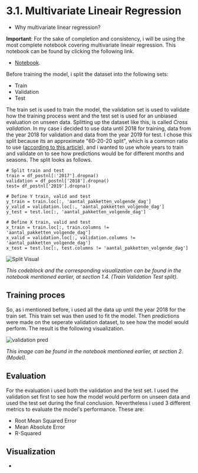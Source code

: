 <h1>3.1. Multivariate Lineair Regression</h1>

- Why multivariate linear regression?

**Important**: For the sake of completion and consistency, i will be using the most complete notebook covering multivariate lineair regression. This notebook can be found by clicking the following link.

- [Notebook](https://github.com/Rikku77/datascience/blob/master/notebooks/multi_variate_lineair_regression/mvlr_klant_125_gehele_tijdsreeks_compleet.ipynb).

Before training the model, i split the dataset into the following sets:

- Train
- Validation
- Test

The train set is used to train the model, the validation set is used to validate how the training process went and the test set is used for an unbiased evaluation on unseen data. Splitting up the dataset like this, is called *Cross validation*. In my case i decided to use data until 2018 for training, data from the year 2018 for validation and data from the year 2019 for test. I chose this split because its an approximate "60-20-20 split", which is a common ratio to use ([according to this article](https://glassboxmedicine.com/2019/09/15/best-use-of-train-val-test-splits-with-tips-for-medical-data/)), and i wanted to use whole years to train and validate on to see how predictions would be for different months and seasons. The split looks as follows. 
```
# Split train and test
train = df_postnl[:'2017'].dropna()
validation = df_postnl['2018'].dropna()
test= df_postnl['2019'].dropna()

# Define Y train, valid and test
y_train = train.loc[:, 'aantal_pakketten_volgende_dag']
y_valid = validation.loc[:, 'aantal_pakketten_volgende_dag']
y_test = test.loc[:, 'aantal_pakketten_volgende_dag']

# Define X train, valid and test
x_train = train.loc[:, train.columns != 'aantal_pakketten_volgende_dag']
x_valid = validation.loc[:, validation.columns != 'aantal_pakketten_volgende_dag']
x_test = test.loc[:, test.columns != 'aantal_pakketten_volgende_dag']
```
![Split Visual](https://github.com/Rikku77/datascience/blob/master/portfolio/predictive_analysis/images/split_visual.png)

*This codeblock and the corresponding visualization can be found in the notebook mentioned earlier, at section 1.4. (Train Validation Test split).* 

<h2>Training proces</h2>

So, as i mentioned before, i used all the data up until the year 2018 for the train set. This train set was then used to fit the model. Then predictions were made on the seperate validation dataset, to see how the model would perform. The result is the following visualization. 

![validation pred](https://github.com/Rikku77/datascience/blob/master/portfolio/predictive_analysis/images/prediction_validation.png)

*This image can be found in the notebook mentioned earlier, at section 2. (Model).*

<h2>Evaluation</h2>

For the evaluation i used both the validation and the test set. I used the validation set first to see how the model would perform on unseen data and used the test set during the final conclusion. Nevertheless i used 3 different metrics to evaluate the model's performance. These are:

- Root Mean Squared Error
- Mean Absolute Error
- R-Squared



<h2>Visualization</h2>

- 
